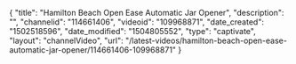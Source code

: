 {
    "title": "Hamilton Beach Open Ease Automatic Jar Opener",
    "description": "",
    "channelid": "114661406",
    "videoid": "109968871",
    "date_created": "1502518596",
    "date_modified": "1504805552",
    "type": "captivate",
    "layout": "channelVideo",
    "url": "\/latest-videos\/hamilton-beach-open-ease-automatic-jar-opener\/114661406-109968871"
}